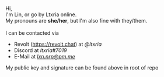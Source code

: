 Hi,<br/>
I'm Lin, or go by Ltxria online.<br/>
My pronouns are **she/her**, but I'm also fine with they/them.<br/>
<br/>
I can be contacted via<br/>
- Revolt (https://revolt.chat) at *@ltxria*<br/>
- Discord at *ltxria#7019*<br/>
- E-Mail at *lxn.nrp@pm.me*<br/>

My public key and signature can be found above in root of repo
